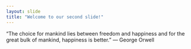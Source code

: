 ```yaml
---
layout: slide
title: "Welcome to our second slide!"
---
```

“The choice for mankind lies between freedom and happiness and for the great bulk of mankind, happiness is better.” ― George Orwell
